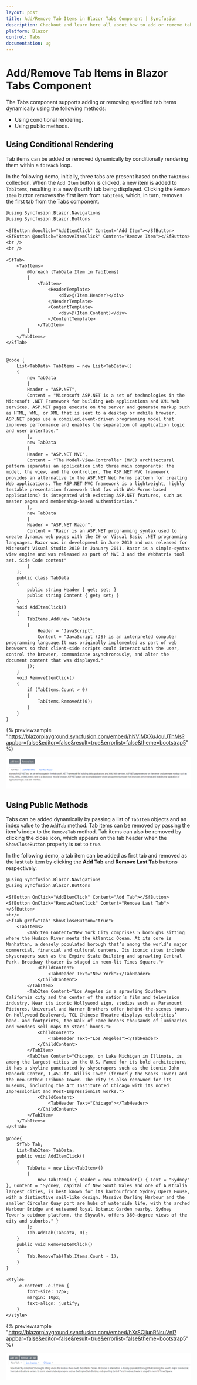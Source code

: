 ```yaml
---
layout: post
title: Add/Remove Tab Items in Blazor Tabs Component | Syncfusion
description: Checkout and learn here all about how to add or remove tab items in Syncfusion Blazor Tabs component and more.
platform: Blazor
control: Tabs
documentation: ug
---
```


# Add/Remove Tab Items in Blazor Tabs Component

The Tabs component supports adding or removing specified tab items dynamically using the following methods:

* Using conditional rendering.
* Using public methods.

## Using Conditional Rendering

Tab items can be added or removed dynamically by conditionally rendering them within a `foreach` loop.

In the following demo, initially, three tabs are present based on the `TabItems` collection. When the `Add Item` button is clicked, a new item is added to `TabItems`, resulting in a new (fourth) tab being displayed. Clicking the `Remove Item` button removes the first item from `TabItems`, which, in turn, removes the first tab from the Tabs component.

```cshtml
@using Syncfusion.Blazor.Navigations
@using Syncfusion.Blazor.Buttons

<SfButton @onclick="AddItemClick" Content="Add Item"></SfButton>
<SfButton @onclick="RemoveItemClick" Content="Remove Item"></SfButton>
<br />
<br />

<SfTab>
    <TabItems>
        @foreach (TabData Item in TabItems)
        {
            <TabItem>
                <HeaderTemplate>
                    <div>@(Item.Header)</div>
                </HeaderTemplate>
                <ContentTemplate>
                    <div>@(Item.Content)</div>
                </ContentTemplate>
            </TabItem>
        }
    </TabItems>
</SfTab>


@code {
    List<TabData> TabItems = new List<TabData>()
    {
        new TabData
        {
        Header = "ASP.NET",
        Content = "Microsoft ASP.NET is a set of technologies in the Microsoft .NET Framework for building Web applications and XML Web services. ASP.NET pages execute on the server and generate markup such as HTML, WML, or XML that is sent to a desktop or mobile browser. ASP.NET pages use a compiled,event-driven programming model that improves performance and enables the separation of application logic and user interface."
        },
        new TabData
        {
        Header = "ASP.NET MVC",
        Content = "The Model-View-Controller (MVC) architectural pattern separates an application into three main components: the model, the view, and the controller. The ASP.NET MVC framework provides an alternative to the ASP.NET Web Forms pattern for creating Web applications. The ASP.NET MVC framework is a lightweight, highly testable presentation framework that (as with Web Forms-based applications) is integrated with existing ASP.NET features, such as master pages and membership-based authentication."
        },
        new TabData
        {
        Header = "ASP.NET Razor",
        Content = "Razor is an ASP.NET programming syntax used to create dynamic web pages with the C# or Visual Basic .NET programming languages. Razor was in development in June 2010 and was released for Microsoft Visual Studio 2010 in January 2011. Razor is a simple-syntax view engine and was released as part of MVC 3 and the WebMatrix tool set. Side Code content"
        }
    };
    public class TabData
    {
        public string Header { get; set; }
        public string Content { get; set; }
    }
    void AddItemClick()
    {
        TabItems.Add(new TabData
        {
            Header = "JavaScript",
            Content = "JavaScript (JS) is an interpreted computer programming language.It was originally implemented as part of web browsers so that client-side scripts could interact with the user, control the browser, communicate asynchronously, and alter the document content that was displayed."
        });
    }
    void RemoveItemClick()
    {
        if (TabItems.Count > 0)
        {
            TabItems.RemoveAt(0);
        }
    }
}
```

{% previewsample "https://blazorplayground.syncfusion.com/embed/hNVIMXXuJouUThMs?appbar=false&editor=false&result=true&errorlist=false&theme=bootstrap5" %}

![Adding or Removing TabItems in Blazor Tabs](../images/blazor-tabs-add-remove-item.png)

## Using Public Methods

Tabs can be added dynamically by passing a list of `TabItem` objects and an index value to the `AddTab` method. Tab items can be removed by passing the item's index to the `RemoveTab` method. Tab items can also be removed by clicking the close icon, which appears on the tab header when the `ShowCloseButton` property is set to `true`.

In the following demo, a tab item can be added as first tab and removed as the last tab item by clicking the **Add Tab** and **Remove Last Tab** buttons respectively.

```cshtml
@using Syncfusion.Blazor.Navigations
@using Syncfusion.Blazor.Buttons

<SfButton OnClick="AddItemClick" Content="Add Tab"></SfButton>
<SfButton OnClick="RemoveItemClick" Content="Remove Last Tab"></SfButton>
<br/>
<SfTab @ref="Tab" ShowCloseButton="true">
    <TabItems>
        <TabItem Content="New York City comprises 5 boroughs sitting where the Hudson River meets the Atlantic Ocean. At its core is Manhattan, a densely populated borough that’s among the world’s major commercial, financial and cultural centers. Its iconic sites include skyscrapers such as the Empire State Building and sprawling Central Park. Broadway theater is staged in neon-lit Times Square.">
            <ChildContent>
                <TabHeader Text="New York"></TabHeader>
            </ChildContent>
        </TabItem>
        <TabItem Content="Los Angeles is a sprawling Southern California city and the center of the nation’s film and television industry. Near its iconic Hollywood sign, studios such as Paramount Pictures, Universal and Warner Brothers offer behind-the-scenes tours. On Hollywood Boulevard, TCL Chinese Theatre displays celebrities’ hand- and footprints, the Walk of Fame honors thousands of luminaries and vendors sell maps to stars’ homes.">
            <ChildContent>
                <TabHeader Text="Los Angeles"></TabHeader>
            </ChildContent>
        </TabItem>
        <TabItem Content="Chicago, on Lake Michigan in Illinois, is among the largest cities in the U.S. Famed for its bold architecture, it has a skyline punctuated by skyscrapers such as the iconic John Hancock Center, 1,451-ft. Willis Tower (formerly the Sears Tower) and the neo-Gothic Tribune Tower. The city is also renowned for its museums, including the Art Institute of Chicago with its noted Impressionist and Post-Impressionist works.">
            <ChildContent>
                <TabHeader Text="Chicago"></TabHeader>
            </ChildContent>
        </TabItem>
    </TabItems>
</SfTab>

@code{
    SfTab Tab;
    List<TabItem> TabData;
    public void AddItemClick()
    {
        TabData = new List<TabItem>()
        {
            new TabItem() { Header = new TabHeader() { Text = "Sydney" }, Content = "Sydney, capital of New South Wales and one of Australia largest cities, is best known for its harbourfront Sydney Opera House, with a distinctive sail-like design. Massive Darling Harbour and the smaller Circular Quay port are hubs of waterside life, with the arched Harbour Bridge and esteemed Royal Botanic Garden nearby. Sydney Tower’s outdoor platform, the Skywalk, offers 360-degree views of the city and suburbs." }
        };
        Tab.AddTab(TabData, 0);
    }
    public void RemoveItemClick()
    {
        Tab.RemoveTab(Tab.Items.Count - 1);
    }
}

<style>
    .e-content .e-item {
        font-size: 12px;
        margin: 10px;
        text-align: justify;
    }
</style>
```
{% previewsample "https://blazorplayground.syncfusion.com/embed/hXrSCjjupRNsuVnI?appbar=false&editor=false&result=true&errorlist=false&theme=bootstrap5" %}

![Adding or Removing TabItems in Blazor Tabs](../images/blazor-tabs-add-remove-tabitems.png)